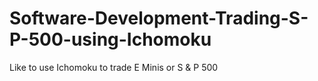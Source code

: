 # Software-Development-Trading-S-P-500-using-Ichomoku
Like to use Ichomoku to trade E Minis or S &amp; P 500
